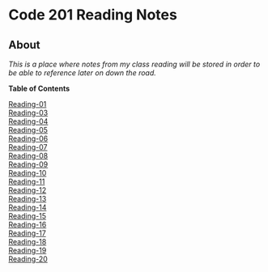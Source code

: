 # Code 201 Reading Notes  

## __About__  

_This is a place where notes from my class reading will be stored in order to be able to reference later on down the road._

**Table of Contents**  

[Reading-01](reading-notes-01.md)  
[Reading-03](reading-notes03.md)   
[Reading-04](reading-notes-04.md)  
[Reading-05](reading-notes-05.md)  
[Reading-06](reading-notes-06.md)  
[Reading-07](reading-notes-07.md)    
[Reading-08](reading-notes-08.md)  
[Reading-09](reading-notes-09.md)  
[Reading-10](reading-notes-10.md)  
[Reading-11](reading-notes-11.md)  
[Reading-12]()  
[Reading-13]()  
[Reading-14]()  
[Reading-15]()  
[Reading-16]()  
[Reading-17]()  
[Reading-18]()  
[Reading-19]()  
[Reading-20]()  

